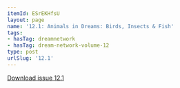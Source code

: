 ```yaml
---
itemId: ESrEKHfsU
layout: page
name: '12.1: Animals in Dreams: Birds, Insects & Fish'
tags:
- hasTag: dreamnetwork
- hasTag: dream-network-volume-12
type: post
urlSlug: '12.1'
---
```

<a href="../files/pdfs/Volume_12/12.1-Dream-Network_Volume-12_No-1.pdf" download="">Download issue 12.1</a>